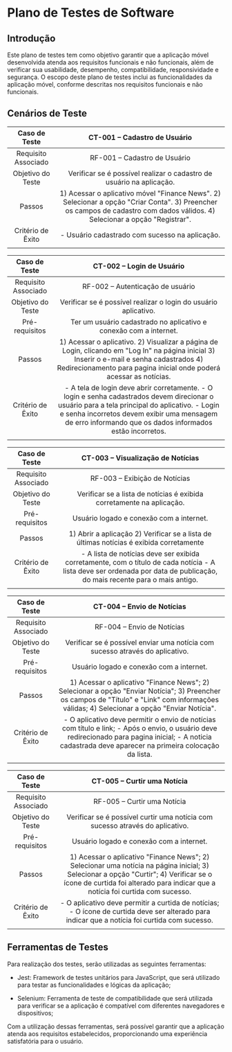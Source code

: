 # Plano de Testes de Software

## Introdução

Este plano de testes tem como objetivo garantir que a aplicação móvel desenvolvida atenda aos requisitos funcionais e não funcionais, além de verificar sua usabilidade, desempenho, compatibilidade, responsividade e segurança. O escopo deste plano de testes inclui as funcionalidades da aplicação móvel, conforme descritas nos requisitos funcionais e não funcionais.

## Cenários de Teste

| **Caso de Teste** 	| **CT-001 – Cadastro de Usuário** 	|
|:---:	|:---:	|
|	Requisito Associado 	| RF-001 – Cadastro de Usuário |
| Objetivo do Teste 	| Verificar se é possível realizar o cadastro de usuário na aplicação. |
| Passos 	| 1) Acessar o aplicativo móvel "Finance News". 2) Selecionar a opção "Criar Conta". 3) Preencher os campos de cadastro com dados válidos. 4) Selecionar a opção "Registrar". |
|Critério de Êxito | - Usuário cadastrado com sucesso na aplicação. |
|  	|  	|


| **Caso de Teste** 	| **CT-002 – Login de Usuário** 	|
|:---:	|:---:	|
|	Requisito Associado 	| RF-002 – Autenticação de usuário |
| Objetivo do Teste 	| Verificar se é possível realizar o login do usuário aplicativo.|
| Pré-requisitos 	| Ter um usuário cadastrado no aplicativo e conexão com a internet.|
| Passos 	| 1) Acessar o aplicativo. 2) Visualizar a página de Login, clicando em "Log In" na página inicial 3) Inserir o e-mail e senha cadastrados 4) Redirecionamento para pagina inicial onde poderá acessar as notícias. |
|Critério de Êxito | - A tela de login deve abrir corretamente. - O login e senha cadastrados devem direcionar o usuário para a tela principal do aplicativo. - Login e senha incorretos devem exibir uma mensagem de erro informando que os dados informados estão incorretos. |
|  	|  	|

| **Caso de Teste** 	| **CT-003 – Visualização de Notícias** 	|
|:---:	|:---:	|
|	Requisito Associado 	| RF-003 – Exibição de Notícias |
| Objetivo do Teste 	| Verificar se a lista de notícias é exibida corretamente na aplicação. |
| Pré-requisitos 	| Usuário logado e conexão com a internet. |
| Passos 	| 1) Abrir a aplicação 2) Verificar se a lista de últimas notícias é exibida corretamente |
|Critério de Êxito | - A lista de notícias deve ser exibida corretamente, com o título de cada notícia - A lista deve ser ordenada por data de publicação, do mais recente para o mais antigo. |
|  	|  	|

| **Caso de Teste** 	| **CT-004 – Envio de Notícias** 	|
|:---:	|:---:	|
|	Requisito Associado 	| RF-004 – Envio de Notícias |
| Objetivo do Teste 	| Verificar se é possível enviar uma notícia com sucesso através do aplicativo. |
| Pré-requisitos 	| Usuário logado e conexão com a internet. |
| Passos 	| 1) Acessar o aplicativo "Finance News"; 2) Selecionar a opção "Enviar Notícia"; 3) Preencher os campos de "Título" e "Link" com informações válidas; 4) Selecionar a opção "Enviar Notícia". |
|Critério de Êxito | - O aplicativo deve permitir o envio de notícias com título e link; - Após o envio, o usuário deve redirecionado para pagina inicial; - A noticia cadastrada deve aparecer na primeira colocação da lista.|
|  	|  	|

| **Caso de Teste** 	| **CT-005 – Curtir uma Notícia** 	|
|:---:	|:---:	|
|	Requisito Associado 	| RF-005 – Curtir uma Notícia |
| Objetivo do Teste 	| Verificar se é possível curtir uma notícia com sucesso através do aplicativo. |
| Pré-requisitos 	| Usuário logado e conexão com a internet. |
| Passos 	| 1) Acessar o aplicativo "Finance News"; 2) Selecionar uma notícia na página inicial; 3) Selecionar a opção "Curtir"; 4) Verificar se o ícone de curtida foi alterado para indicar que a notícia foi curtida com sucesso.|
|Critério de Êxito | - O aplicativo deve permitir a curtida de notícias; - O ícone de curtida deve ser alterado para indicar que a notícia foi curtida com sucesso.|
|  	|  	|
 
 
## Ferramentas de Testes 

Para realização dos testes, serão utilizadas as seguintes ferramentas:

- Jest: Framework de testes unitários para JavaScript, que será utilizado para testar as funcionalidades e lógicas da aplicação;

- Selenium: Ferramenta de teste de compatibilidade que será utilizada para verificar se a aplicação é compatível com diferentes navegadores e dispositivos;

Com a utilização dessas ferramentas, será possível garantir que a aplicação atenda aos requisitos estabelecidos, proporcionando uma experiência satisfatória para o usuário.
 

